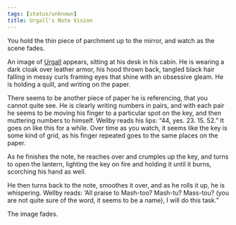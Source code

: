 ```yaml
---
tags: [status/unknown]
title: Urgall's Note Vision
---
```



You hold the thin piece of parchment up to the mirror, and watch as the scene fades. 

An image of [Urgall](<../../../people/skaer/urgall-the-black.md>) appears, sitting at his desk in his cabin. He is wearing a dark cloak over leather armor, his hood thrown back, tangled black hair falling in messy curls framing eyes that shine with an obsessive gleam. He is holding a quill, and writing on the paper. 

There seems to be another piece of paper he is referencing, that you cannot quite see. He is clearly writing numbers in pairs, and with each pair he seems to be moving his finger to a particular spot on the key, and then muttering numbers to himself. Wellby reads his lips: “44, yes. 23. 15. 52.” It goes on like this for a while. Over time as you watch, it seems like the key is some kind of grid, as his finger repeated goes to the same places on the paper. 

As he finishes the note, he reaches over and crumples up the key, and turns to open the lantern, lighting the key on fire and holding it until it burns, scorching his hand as well. 

He then turns back to the note, smoothes it over, and as he rolls it up, he is whispering. Wellby reads: ‘All praise to Mash-too? Mash-tu? Mass-tou? (you are not quite sure of the word, it seems to be a name), I will do this task.”

The image fades.